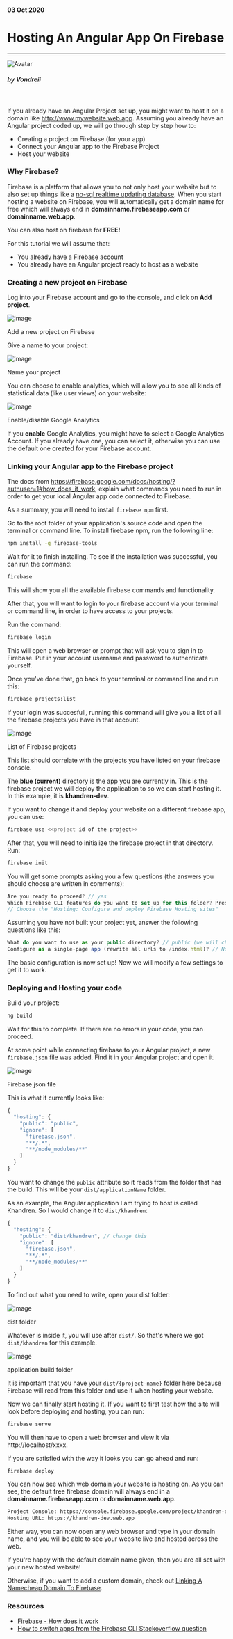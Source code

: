 <div class="writtenContent">

#### 03 Oct 2020
# Hosting An Angular App On Firebase
___

<!-- ----------- Intro ----------- -->
<div class="avatar-block">
    <img src="./assets/images/avatar.jpg" loading="lazy" alt="Avatar" class="avatar avatar-align">
    <h5 class="avatar-text avatar-align"> by Vondreii</h5>
</div>
<br>
<!-- ----------------------------- -->

If you already have an Angular Project set up, you might want to host it on a domain like http://www.mywebsite.web.app. Assuming you already have an Angular project coded up, we will go through step by step how to:
* Creating a project on Firebase (for your app)
* Connect your Angular app to the Firebase Project
* Host your website

### Why Firebase?

Firebase is a platform that allows you to not only host your website but to also set up things like a [no-sql realtime updating database](https://firebase.google.com/docs/database). When you start hosting a website on Firebase, you will automatically get a domain name for free which will always end in **domainname.firebaseapp.com** or **domainname.web.app**.

You can also host on firebase for **FREE!**

For this tutorial we will assume that:

- You already have a Firebase account
- You already have an Angular project ready to host as a website

### Creating a new project on Firebase

Log into your Firebase account and go to the console, and click on **Add project**.

<!-- ----------- Image ----------- -->
<div class="image-container">
	<img src="./assets/blog/images/hostingAnAngularAppOnFirebase/add-a-project.PNG" loading="lazy" alt="image" class="image-full"/>
	<div class="image-description"><p>Add a new project on Firebase</p></div>
</div>
<!-- ----------------------------- -->

Give a name to your project:

<!-- ----------- Image ----------- -->
<div class="image-container">
	<img src="./assets/blog/images/hostingAnAngularAppOnFirebase/project-name.PNG" loading="lazy" alt="image" class="image-full"/>
	<div class="image-description"><p>Name your project</p></div>
</div>
<!-- ----------------------------- -->

You can choose to enable analytics, which will allow you to see all kinds of statistical data (like user views) on your website:

<!-- ----------- Image ----------- -->
<div class="image-container">
	<img src="./assets/blog/images/hostingAnAngularAppOnFirebase/analytics.PNG" loading="lazy" alt="image" class="image-full"/>
	<div class="image-description"><p>Enable/disable Google Analytics</p></div>
</div>
<!-- ----------------------------- -->

If you **enable** Google Analytics, you might have to select a Google Analytics Account. If you already have one, you can select it, otherwise you can use the default one created for your Firebase account.

### Linking your Angular app to the Firebase project

The docs from https://firebase.google.com/docs/hosting/?authuser=1#how_does_it_work, explain what commands you need to run in order to get your local Angular app code connected to Firebase.  

As a summary, you will need to install `firebase npm` first. 

Go to the root folder of your application's source code and open the terminal or command line. To install firebase npm, run the following line:

```bash
npm install -g firebase-tools
```

Wait for it to finish installing. To see if the installation was successful, you can run the command:

```bash
firebase
```

This will show you all the available firebase commands and functionality.

After that, you will want to login to your firebase account via your terminal or command line, in order to have access to your projects. 

Run the command:

```bash
firebase login
```

This will open a web browser or prompt that will ask you to sign in to Firebase. Put in your account username and password to authenticate yourself.

Once you've done that, go back to your terminal or command line and run this:

```bash
firebase projects:list
```

If your login was succesfull, running this command will give you a list of all the firebase projects you have in that account. 

<!-- ----------- Image ----------- -->
<div class="image-container">
	<img src="./assets/blog/images/hostingAnAngularAppOnFirebase/firebase_projects_list.PNG" loading="lazy" alt="image" class="image"/>
	<div class="image-description"><p>List of Firebase projects</p></div>
</div>
<!-- ----------------------------- -->

This list should correlate with the projects you have listed on your firebase console.

The **blue (current)** directory is the app you are currently in. This is the firebase project we will deploy the application to so we can start hosting it. In this example, it is **khandren-dev**.

If you want to change it and deploy your website on a different firebase app, you can use:

```bash
firebase use <<project id of the project>>
```

After that, you will need to initialize the firebase project in that directory. Run: 

```bash
firebase init
```

You will get some prompts asking you a few questions (the answers you should choose are written in comments):

```js
Are you ready to proceed? // yes
Which Firebase CLI features do you want to set up for this folder? Press Space to select features, then Enter to confirm your choices. 
// Choose the "Hosting: Configure and deploy Firebase Hosting sites"
```

Assuming you have not built your project yet, answer the following questions like this:

```js
What do you want to use as your public directory? // public (we will change this later)
Configure as a single-page app (rewrite all urls to /index.html)? // No
```

The basic configuration is now set up! Now we will modify a few settings to get it to work.

### Deploying and Hosting your code

Build your project:

```bash
ng build
```

Wait for this to complete. If there are no errors in your code, you can proceed.

At some point while connecting firebase to your Angular project, a new `firebase.json` file was added. Find it in your Angular project and open it.

<!-- ----------- Image ----------- -->
<div class="image-container">
	<img src="./assets/blog/images/hostingAnAngularAppOnFirebase/firebase_json.PNG" loading="lazy" alt="image" class="image"/>
	<div class="image-description"><p>Firebase json file</p></div>
</div>
<!-- ----------------------------- -->

This is what it currently looks like:

```js
{
  "hosting": {
    "public": "public", 
    "ignore": [
      "firebase.json",
      "**/.*",
      "**/node_modules/**"
    ]
  }
}
```

You want to change the `public` attribute so it reads from the folder that has the build. This will be your `dist/applicationName` folder. 

As an example, the Angular application I am trying to host is called Khandren. So I would change it to `dist/khandren`:

```js
{
  "hosting": {
    "public": "dist/khandren", // change this
    "ignore": [
      "firebase.json",
      "**/.*",
      "**/node_modules/**"
    ]
  }
}
```

To find out what you need to write, open your dist folder:

<!-- ----------- Image ----------- -->
<div class="image-container">
	<img src="./assets/blog/images/hostingAnAngularAppOnFirebase/dist.PNG" loading="lazy" alt="image" class="image"/>
	<div class="image-description"><p>dist folder</p></div>
</div>
<!-- ----------------------------- -->

Whatever is inside it, you will use after `dist/`. So that's where we got `dist/khandren` for this example.

<!-- ----------- Image ----------- -->
<div class="image-container">
	<img src="./assets/blog/images/hostingAnAngularAppOnFirebase/dist-application.PNG" loading="lazy" alt="image" class="image"/>
	<div class="image-description"><p>application build folder</p></div>
</div>
<!-- ----------------------------- -->

It is important that you have your `dist/{project-name}` folder here because Firebase will read from this folder and use it when hosting your website.

Now we can finally start hosting it. If you want to first test how the site will look before deploying and hosting, you can run:

```bash
firebase serve

```

You will then have to open a web browser and view it via http://localhost/xxxx.

If you are satisfied with the way it looks you can go ahead and run:

```bash
firebase deploy

```

You can now see which web domain your website is hosting on. As you can see, the default free firebase domain will always end in a 
**domainname.firebaseapp.com** or **domainname.web.app**.

```bash
Project Console: https://console.firebase.google.com/project/khandren-dev/overview
Hosting URL: https://khandren-dev.web.app

```

Either way, you can now open any web browser and type in your domain name, and you will be able to see your website live and hosted across the web.

If you're happy with the default domain name given, then you are all set with your new hosted website!

Otherwise, if you want to add a custom domain, check out [Linking A Namecheap Domain To Firebase](/blog/linkingANamecheapDomainToFirebase).

### Resources
* [Firebase - How does it work](https://firebase.google.com/docs/hosting/?authuser=1#how_does_it_work)
* [How to switch apps from the Firebase CLI Stackoverflow question](https://stackoverflow.com/questions/36432458/how-do-i-switch-apps-from-the-firebase-cli)

<br><br>

</div>